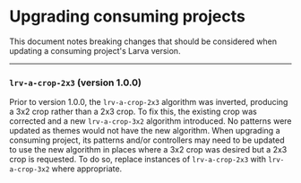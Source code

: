 # Upgrading consuming projects

This document notes breaking changes that should be considered when updating a
consuming project's Larva version.

---

### `lrv-a-crop-2x3` (version 1.0.0)

Prior to version 1.0.0, the `lrv-a-crop-2x3` algorithm was inverted,
producing a 3x2 crop rather than a 2x3 crop. To fix this, the existing crop was
corrected and a new `lrv-a-crop-3x2` algorithm introduced. No patterns were
updated as themes would not have the new algorithm. When upgrading a consuming
project, its patterns and/or controllers may need to be updated to use the new
algorithm in places where a 3x2 crop was desired but a 2x3 crop is requested. To
do so, replace instances of `lrv-a-crop-2x3` with `lrv-a-crop-3x2` where
appropriate.
